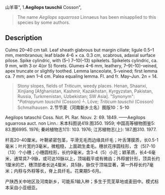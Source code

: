 山羊草",
1.**Aegilops tauschii** Cosson",

> The name *Aegilops squarrosa* Linnaeus has been misapplied to this species by some authors.

## Description
Culms 20–40 cm tall. Leaf sheath glabrous but margin ciliate; ligule 0.5–1 mm, membranous; leaf blade 4–6 × ca. 0.3 cm, scabrous, adaxial surface pilose. Spike cylindric, with (5–) 7–10(–13) spikelets. Spikelets cylindric, ca. 9 mm, with 3 or 4(or 5) florets. Glumes 4–6 mm, leathery, 7–9(–10)-veined, apex truncate or slightly toothed. Lemma lanceolate, 5-veined; first lemma ca. 7 mm; awn 1–4 cm. Palea equaling lemma. Fl. and fr. May–Jun. 2*n* = 14.

> Stony slopes, fields of *Triticum*, weedy places. Henan, Shaanxi, Xinjiang [Afghanistan, Kashmir, Kazakhstan, Kyrgyzstan, Pakistan, Russia, Turkmenistan, Uzbekistan; SW Asia].
  "Synonym": "*Patropyrum tauschii* (Cosson) ┴. Löve; *Triticum tauschii* (Cosson) Schmalhausen.
**2.节节麦（河南新乡土名）图版10：5-10**

Aegilops tataschii Coss. Not. Pl. Rar. Nouv. 2: 69. 1849. ——Aegilops sguarrosa auct. non Linn.: 禾本科图说419.图350. 1959; 中国高等植物图鉴5: 83.图6995. 1976; 秦岭植物志1(1): 103. 1976; 江苏植物志(上): 187.图310. 1977.

秆高20-40厘米。叶鞘紧密包茎，平滑无毛而边缘具纤毛；叶舌薄膜质，长0.5-1毫米；叶片宽约3毫米，微粗糙，上面疏生柔毛。穗状花序圆柱形，含（5)7-10（13）个小穗；小穗圆柱形，长约9毫米，含3-4（5）小花；颖革质，长4-6毫米，通常具7-9脉，或可达10脉以上，顶端截平或有微齿；外稃披针形，顶具长约1厘米的芒，穗顶部者长达4厘米，具5脉，脉仅于顶端显著，第一外稃长约7毫米；内稃与外稃等长，脊上具纤毛。花果期5-6月。

产陕西关中地区及河南新乡，可能系1输入种；多生于荒芜草地或麦田中。模式标本采自小亚细亚。
